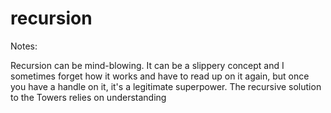 # recursion

Notes:

Recursion can be mind-blowing. It can be a slippery concept and I sometimes forget how it works and have to read up on it again, but once you have a handle on it, it's a legitimate superpower. The recursive solution to the Towers relies on understanding

